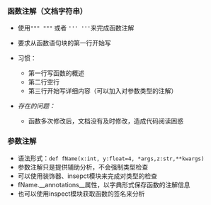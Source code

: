 ### 函数注解（文档字符串） ###
- 使用`""" """` 或者 `''' '''`来完成函数注解 
- 要求从函数语句块的第一行开始写
- 习惯：
    - 第一行写函数的概述
    - 第二行空行
    - 第三行开始写详细内容（可以加入对参数类型的注解）

- *存在的问题：*
    - 函数多次修改后，文档没有及时修改，造成代码阅读困惑


### 参数注解 ###
- 语法形式：`def fName(x:int, y:float=4, *args,z:str,**kwargs)`
- 参数注解只是提供辅助分析，不会强制类型检查
- 可以使用装饰器、insepct模块来完成对类型的检查
- fName.__annotations__属性，以字典形式保存函数的注解信息
- 也可以使用inspect模块获取函数的签名来分析